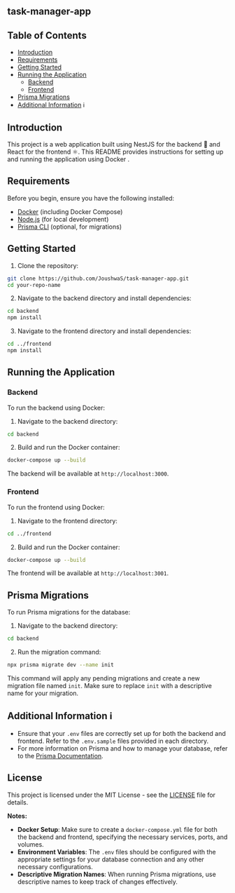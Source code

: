 ## task-manager-app  

## Table of Contents

- [Introduction](#introduction)
- [Requirements](#requirements)
- [Getting Started](#getting-started)
- [Running the Application](#running-the-application)
    - [Backend](#backend)
    - [Frontend](#frontend)
- [Prisma Migrations](#prisma-migrations) 
- [Additional Information](#additional-information) ℹ️

## Introduction

This project is a web application built using NestJS for the backend :rocket: and React for the frontend ⚛️. This README provides instructions for setting up and running the application using Docker .

## Requirements

Before you begin, ensure you have the following installed:

- [Docker](https://www.docker.com/get-started) (including Docker Compose)
- [Node.js](https://nodejs.org/) (for local development)
- [Prisma CLI](https://www.prisma.io/docs/getting-started/setup-prisma/start-from-scratch-typescript-postgres) (optional, for migrations)

## Getting Started

1. Clone the repository:

```bash
git clone https://github.com/JoushwaS/task-manager-app.git
cd your-repo-name
```

2. Navigate to the backend directory and install dependencies:

```bash
cd backend
npm install
```

3. Navigate to the frontend directory and install dependencies:

```bash
cd ../frontend
npm install
```

## Running the Application

### Backend

To run the backend using Docker:

1. Navigate to the backend directory:

```bash
cd backend
```

2. Build and run the Docker container:

```bash
docker-compose up --build
```

The backend will be available at `http://localhost:3000`.

### Frontend

To run the frontend using Docker:

1. Navigate to the frontend directory:

```bash
cd ../frontend
```

2. Build and run the Docker container:

```bash
docker-compose up --build
```

The frontend will be available at `http://localhost:3001`.

## Prisma Migrations 

To run Prisma migrations for the database:

1. Navigate to the backend directory:

```bash
cd backend
```

2. Run the migration command:

```bash
npx prisma migrate dev --name init
```

This command will apply any pending migrations and create a new migration file named `init`. Make sure to replace `init` with a descriptive name for your migration.

## Additional Information ℹ️

- Ensure that your `.env` files are correctly set up for both the backend and frontend. Refer to the `.env.sample` files provided in each directory.
- For more information on Prisma and how to manage your database, refer to the [Prisma Documentation](https://www.prisma.io/docs/).

## License

This project is licensed under the MIT License - see the [LICENSE](LICENSE) file for details.


**Notes:**

- **Docker Setup**: Make sure to create a `docker-compose.yml` file for both the backend and frontend, specifying the necessary services, ports, and volumes.
- **Environment Variables**: The `.env` files should be configured with the appropriate settings for your database connection and any other necessary configurations.
- **Descriptive Migration Names**: When running Prisma migrations, use descriptive names to keep track of changes effectively.
